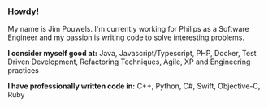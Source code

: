 ### Howdy!

My name is Jim Pouwels. I'm currently working for Philips as a Software Engineer and my passion is writing code to solve interesting problems.

**I consider myself good at:**
Java, Javascript/Typescript, PHP, Docker, Test Driven Development, Refactoring Techniques, Agile, XP and Engineering practices

**I have professionally written code in:** 
C++, Python, C#, Swift, Objective-C, Ruby
